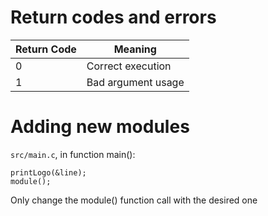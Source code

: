 # Return codes and errors
| Return Code   | Meaning               |
|---            |---                    |
| 0             | Correct execution     |
| 1             | Bad argument usage    |

# Adding new modules
`src/main.c`, in function main():
```
printLogo(&line);
module();
```
Only change the module() function call with the desired one
